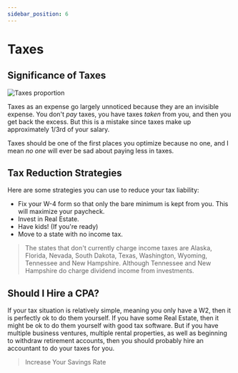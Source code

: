 ```yaml
---
sidebar_position: 6
---
```


# Taxes

## Significance of Taxes

![Taxes proportion](/img/taxes-dark.svg)

Taxes as an expense go largely unnoticed because they are an invisible expense. You don't *pay* taxes, you have taxes *taken* from you, and then you get back the excess. But this is a mistake since taxes make up approximately 1/3rd of your salary.

Taxes should be one of the first places you optimize because no one, and I mean *no one* will ever be sad about paying less in taxes.

## Tax Reduction Strategies

Here are some strategies you can use to reduce your tax liability:
- Fix your W-4 form so that only the bare minimum is kept from you. This will maximize your paycheck.
- Invest in Real Estate. 
- Have kids! (If you're ready)
- Move to a state with no income tax.

>The states that don't currently charge income taxes are Alaska, Florida, Nevada, South Dakota, Texas, Washington, Wyoming, Tennessee and New Hampshire. Although Tennessee and New Hampshire do charge dividend income from investments.

## Should I Hire a CPA?

If your tax situation is relatively simple, meaning you only have a W2, then it is perfectly ok to do them yourself. If you have some Real Estate, then it might be ok to do them yourself with good tax software. But if you have multiple business ventures, multiple rental properties, as well as beginning to withdraw retirement accounts, then you should probably hire an accountant to do your taxes for you.

>Increase Your Savings Rate